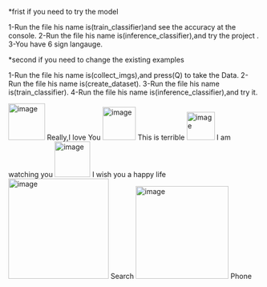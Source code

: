 *frist if you need to try the model

1-Run the file his name is(train_classifier)and see the accuracy at the console.
2-Run the file his name is(inference_classifier),and try the project .
3-You have 6 sign langauge.


*second if you need to change the existing examples

1-Run the file his name is(collect_imgs),and press(Q) to take the Data.
2-Run the file his name is(create_dataset).
3-Run the file his name is(train_classifier).
4-Run the file his name is(inference_classifier),and try it.


<img width="73" alt="image" src="https://github.com/MohamedMohsen23/Sign-language/assets/116019561/cf12b215-c67f-4022-af89-9a1701d23cbd">
Really,I love You


<img width="66" alt="image" src="https://github.com/MohamedMohsen23/Sign-language/assets/116019561/376336a0-fb38-4371-9250-c21c74032911">
This is terrible
                          

<img width="56" alt="image" src="https://github.com/MohamedMohsen23/Sign-language/assets/116019561/b1693806-004a-45a7-9377-b55dd62f437a">
I am watching you 


<img width="71" alt="image" src="https://github.com/MohamedMohsen23/Sign-language/assets/116019561/df9f9d0a-bb16-49a5-bcb4-d1db436c460c">
I wish you a happy life






   
<img width="200" alt="image" src="https://github.com/MohamedMohsen23/Sign-language/assets/116019561/fa1469f7-4314-4c18-b053-534dc12b6ffc">
Search


<img width="185" alt="image" src="https://github.com/MohamedMohsen23/Sign-language/assets/116019561/8959e6bb-5b8f-47d0-83ed-95eb3e7a588a">
Phone


 
